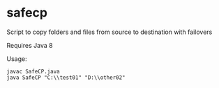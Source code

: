 # safecp
Script to copy folders and files from source to destination with failovers

Requires Java 8

Usage:

```
javac SafeCP.java
java SafeCP "C:\\test01" "D:\\other02"
```
